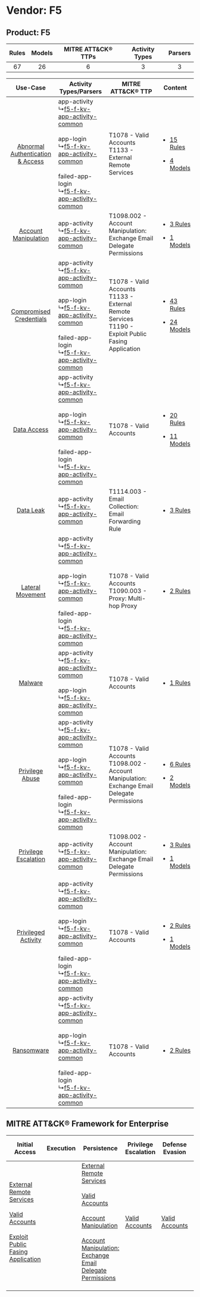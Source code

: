 Vendor: F5
==========
Product: F5
-----------
| Rules | Models | MITRE ATT&CK® TTPs | Activity Types | Parsers |
|:-----:|:------:|:------------------:|:--------------:|:-------:|
|  67   |   26   |         6          |       3        |    3    |

|    Use-Case    | Activity Types/Parsers    | MITRE ATT&CK® TTP    | Content    |
|:----:| ---- | ---- | ---- |
| [Abnormal Authentication & Access](../../../UseCases/uc_abnormal_authentication_&_access.md) |  app-activity<br> ↳[f5-f-kv-app-activity-common](Ps/pC_f5fkvappactivitycommon.md)<br><br> app-login<br> ↳[f5-f-kv-app-activity-common](Ps/pC_f5fkvappactivitycommon.md)<br><br> failed-app-login<br> ↳[f5-f-kv-app-activity-common](Ps/pC_f5fkvappactivitycommon.md)<br> | T1078 - Valid Accounts<br>T1133 - External Remote Services<br>    | [<ul><li>15 Rules</li></ul><ul><li>4 Models</li></ul>](RM/r_m_f5_f5_Abnormal_Authentication_&_Access.md) |
|    [Account Manipulation](../../../UseCases/uc_account_manipulation.md)    |  app-activity<br> ↳[f5-f-kv-app-activity-common](Ps/pC_f5fkvappactivitycommon.md)<br>    | T1098.002 - Account Manipulation: Exchange Email Delegate Permissions<br>    | [<ul><li>3 Rules</li></ul><ul><li>1 Models</li></ul>](RM/r_m_f5_f5_Account_Manipulation.md)    |
|          [Compromised Credentials](../../../UseCases/uc_compromised_credentials.md)          |  app-activity<br> ↳[f5-f-kv-app-activity-common](Ps/pC_f5fkvappactivitycommon.md)<br><br> app-login<br> ↳[f5-f-kv-app-activity-common](Ps/pC_f5fkvappactivitycommon.md)<br><br> failed-app-login<br> ↳[f5-f-kv-app-activity-common](Ps/pC_f5fkvappactivitycommon.md)<br> | T1078 - Valid Accounts<br>T1133 - External Remote Services<br>T1190 - Exploit Public Fasing Application<br> | [<ul><li>43 Rules</li></ul><ul><li>24 Models</li></ul>](RM/r_m_f5_f5_Compromised_Credentials.md)         |
|    [Data Access](../../../UseCases/uc_data_access.md)    |  app-activity<br> ↳[f5-f-kv-app-activity-common](Ps/pC_f5fkvappactivitycommon.md)<br><br> app-login<br> ↳[f5-f-kv-app-activity-common](Ps/pC_f5fkvappactivitycommon.md)<br><br> failed-app-login<br> ↳[f5-f-kv-app-activity-common](Ps/pC_f5fkvappactivitycommon.md)<br> | T1078 - Valid Accounts<br>    | [<ul><li>20 Rules</li></ul><ul><li>11 Models</li></ul>](RM/r_m_f5_f5_Data_Access.md)    |
|    [Data Leak](../../../UseCases/uc_data_leak.md)    |  app-activity<br> ↳[f5-f-kv-app-activity-common](Ps/pC_f5fkvappactivitycommon.md)<br>    | T1114.003 - Email Collection: Email Forwarding Rule<br>    | [<ul><li>3 Rules</li></ul>](RM/r_m_f5_f5_Data_Leak.md)    |
|    [Lateral Movement](../../../UseCases/uc_lateral_movement.md)    |  app-activity<br> ↳[f5-f-kv-app-activity-common](Ps/pC_f5fkvappactivitycommon.md)<br><br> app-login<br> ↳[f5-f-kv-app-activity-common](Ps/pC_f5fkvappactivitycommon.md)<br><br> failed-app-login<br> ↳[f5-f-kv-app-activity-common](Ps/pC_f5fkvappactivitycommon.md)<br> | T1078 - Valid Accounts<br>T1090.003 - Proxy: Multi-hop Proxy<br>    | [<ul><li>2 Rules</li></ul>](RM/r_m_f5_f5_Lateral_Movement.md)    |
|    [Malware](../../../UseCases/uc_malware.md)    |  app-activity<br> ↳[f5-f-kv-app-activity-common](Ps/pC_f5fkvappactivitycommon.md)<br><br> app-login<br> ↳[f5-f-kv-app-activity-common](Ps/pC_f5fkvappactivitycommon.md)<br>    | T1078 - Valid Accounts<br>    | [<ul><li>1 Rules</li></ul>](RM/r_m_f5_f5_Malware.md)    |
|    [Privilege Abuse](../../../UseCases/uc_privilege_abuse.md)    |  app-activity<br> ↳[f5-f-kv-app-activity-common](Ps/pC_f5fkvappactivitycommon.md)<br><br> app-login<br> ↳[f5-f-kv-app-activity-common](Ps/pC_f5fkvappactivitycommon.md)<br><br> failed-app-login<br> ↳[f5-f-kv-app-activity-common](Ps/pC_f5fkvappactivitycommon.md)<br> | T1078 - Valid Accounts<br>T1098.002 - Account Manipulation: Exchange Email Delegate Permissions<br>         | [<ul><li>6 Rules</li></ul><ul><li>2 Models</li></ul>](RM/r_m_f5_f5_Privilege_Abuse.md)    |
|    [Privilege Escalation](../../../UseCases/uc_privilege_escalation.md)    |  app-activity<br> ↳[f5-f-kv-app-activity-common](Ps/pC_f5fkvappactivitycommon.md)<br>    | T1098.002 - Account Manipulation: Exchange Email Delegate Permissions<br>    | [<ul><li>3 Rules</li></ul><ul><li>1 Models</li></ul>](RM/r_m_f5_f5_Privilege_Escalation.md)    |
|    [Privileged Activity](../../../UseCases/uc_privileged_activity.md)    |  app-activity<br> ↳[f5-f-kv-app-activity-common](Ps/pC_f5fkvappactivitycommon.md)<br><br> app-login<br> ↳[f5-f-kv-app-activity-common](Ps/pC_f5fkvappactivitycommon.md)<br><br> failed-app-login<br> ↳[f5-f-kv-app-activity-common](Ps/pC_f5fkvappactivitycommon.md)<br> | T1078 - Valid Accounts<br>    | [<ul><li>2 Rules</li></ul><ul><li>1 Models</li></ul>](RM/r_m_f5_f5_Privileged_Activity.md)    |
|    [Ransomware](../../../UseCases/uc_ransomware.md)    |  app-activity<br> ↳[f5-f-kv-app-activity-common](Ps/pC_f5fkvappactivitycommon.md)<br><br> app-login<br> ↳[f5-f-kv-app-activity-common](Ps/pC_f5fkvappactivitycommon.md)<br><br> failed-app-login<br> ↳[f5-f-kv-app-activity-common](Ps/pC_f5fkvappactivitycommon.md)<br> | T1078 - Valid Accounts<br>    | [<ul><li>2 Rules</li></ul>](RM/r_m_f5_f5_Ransomware.md)    |

MITRE ATT&CK® Framework for Enterprise
--------------------------------------
| Initial Access                                                                                                                                                                                                                         | Execution | Persistence                                                                                                                                                                                                                                                                                                                                 | Privilege Escalation                                                | Defense Evasion                                                     | Credential Access | Discovery | Lateral Movement | Collection                                                                                                                                                            | Command and Control                                                                                                                       | Exfiltration | Impact |
| -------------------------------------------------------------------------------------------------------------------------------------------------------------------------------------------------------------------------------------- | --------- | ------------------------------------------------------------------------------------------------------------------------------------------------------------------------------------------------------------------------------------------------------------------------------------------------------------------------------------------- | ------------------------------------------------------------------- | ------------------------------------------------------------------- | ----------------- | --------- | ---------------- | --------------------------------------------------------------------------------------------------------------------------------------------------------------------- | ----------------------------------------------------------------------------------------------------------------------------------------- | ------------ | ------ |
| [External Remote Services](https://attack.mitre.org/techniques/T1133)<br><br>[Valid Accounts](https://attack.mitre.org/techniques/T1078)<br><br>[Exploit Public Fasing Application](https://attack.mitre.org/techniques/T1190)<br><br> |           | [External Remote Services](https://attack.mitre.org/techniques/T1133)<br><br>[Valid Accounts](https://attack.mitre.org/techniques/T1078)<br><br>[Account Manipulation](https://attack.mitre.org/techniques/T1098)<br><br>[Account Manipulation: Exchange Email Delegate Permissions](https://attack.mitre.org/techniques/T1098/002)<br><br> | [Valid Accounts](https://attack.mitre.org/techniques/T1078)<br><br> | [Valid Accounts](https://attack.mitre.org/techniques/T1078)<br><br> |                   |           |                  | [Email Collection](https://attack.mitre.org/techniques/T1114)<br><br>[Email Collection: Email Forwarding Rule](https://attack.mitre.org/techniques/T1114/003)<br><br> | [Proxy: Multi-hop Proxy](https://attack.mitre.org/techniques/T1090/003)<br><br>[Proxy](https://attack.mitre.org/techniques/T1090)<br><br> |              |        |